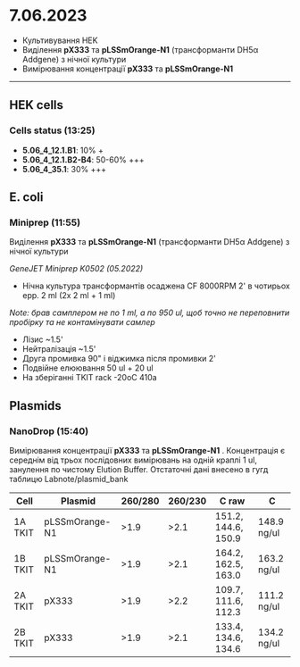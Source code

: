 7.06.2023
==========
- Культивування HEK
- Виділення __pX333__ та __pLSSmOrange-N1__ (трансформанти DH5α Addgene) з нічної культури
- Вимірювання концентрації __pX333__ та __pLSSmOrange-N1__

---

## HEK cells
### Cells status (13:25)
- __5.06_4_12.1.B1__: 10% +
- __5.06_4_12.1.B2-B4__: 50-60% +++
- __5.06_4_35.1__: 30% +++

## E. coli
### Miniprep (11:55)
Виділення __pX333__ та __pLSSmOrange-N1__ (трансформанти DH5α Addgene) з нічної культури

_GeneJET Miniprep K0502 (05.2022)_

- Нічна культура трансформантів осаджена CF 8000RPM 2' в чотирьох epp. 2 ml (2x 2 ml + 1 ml)

_Note: брав самплером не по 1 ml, а по 950 ul, щоб точно не переповнити пробірку та не контамінувати самлер_

- Лізис ~1.5'
- Нейтралізація ~1.5'
- Друга промивка 90" і віджимка після промивки 2'
- Подвійне елюювання 50 ul + 20 ul
- На зберіганні TKIT rack -20oC 410a

## Plasmids
### NanoDrop (15:40)
Вимірювання концентрації __pX333__ та __pLSSmOrange-N1__ .
Концентрація є середнім від трьох послідовних вимірювань на одній краплі 1 ul, занулення по чистому Elution Buffer. Отстаточні дані внесено в гугд таблицю Labnote/plasmid_bank

|Cell|Plasmid|260/280|260/230|C raw|C|
|-|-|-|-|-|-|
|1A TKIT|pLSSmOrange-N1|>1.9|>2.1|151.2, 144.6, 150.9|148.9 ng/ul|
|1B TKIT|pLSSmOrange-N1|>1.9|>2.1|164.2, 162.5, 163.0|163.2 ng/ul|
|2A TKIT|pX333|>1.9|>2.2|109.7, 111.6, 112.3|111.2 ng/ul|
|2B TKIT|pX333|>1.9|>2.1|133.4, 134.6, 134.6|134.2 ng/ul|